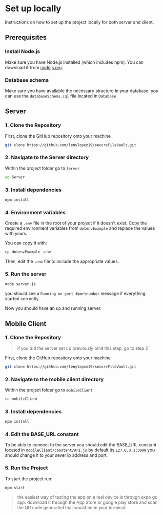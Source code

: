 # Set up locally
Instructions on how to set up the project locally for both server and client.

## Prerequisites

### Install Node.js

Make sure you have Node.js installed (which includes npm). You can download it from [nodejs.org](https://nodejs.org/).

### Database schema

Make sure you have available the necessary structure in your database. you can use the `databaseSchema.sql` file located in `Database`

## Server

### 1. Clone the Repository
First, clone the GitHub repository onto your machine
```sh
git clone https://github.com/lenylopez19/secureFileVault.git
```

### 2. Navigate to the Server directory

Within the project folder go to `Server`
```sh
cd Server
```

### 3. Install dependencies

```sh
npm install
```

### 4. Environment variables

Create a `.env` file in the root of your project if it doesn't exist. Copy the required environment variables from `dotenvExample`  and replace the values with yours.

You can copy it with:
```sh
cp dotenvExample .env
```
Then, edit the `.env` file to include the appropriate values.
### 5. Run the server

```sh
node server.js
```
you should see a `Running on port #portnumber` message if everything started correctly. 

Now you should have an up and running server.
## Mobile Client


### 1. Clone the Repository
>if you did the server set up previously omit this step, go to step 2

First, clone the GitHub repository onto your machine
```sh
git clone https://github.com/lenylopez19/secureFileVault.git
```

### 2. Navigate to the mobile client directory

Within the project folder go to `mobileClient`
```sh
cd mobileClient
```

### 3. Install dependencies

```sh
npm install
```

### 4. Edit the BASE_URL constant

To be able to connect to the server you should edit the BASE_URL constant located in `mobileClient/constant/API.js`
by default its `127.0.0.1:3000` you should change it to your sever ip address and port.

### 5. Run the Project
To start the project run:
```sh
npm start
```
> the easiest way of testing the app on a real device is through expo go app. download it through the App Store or google play store and scan the QR code generated that would be in your terminal.
